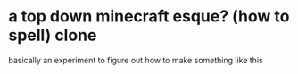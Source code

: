 # a top down minecraft esque? (how to spell) clone
basically an experiment to figure out how to make something like this